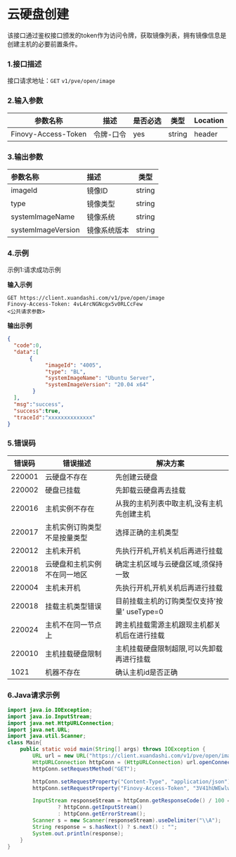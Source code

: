 # 云硬盘创建
该接口通过鉴权接口颁发的token作为访问令牌，获取镜像列表，拥有镜像信息是创建主机的必要前置条件。

### 1.接口描述 
接口请求地址：`GET`   `v1/pve/open/image`

### 2.输入参数

| 参数名称              | 描述    | 是否必选 | 类型     | Location |
|-------------------|-------|------|--------| -------- |
| Finovy-Access-Token | 令牌-口令 | yes  | string | header   |


### 3.输出参数

| 参数名称 | 描述  | 类型   |
| :------------------ | :----------- | ------ |
| imageId             | 镜像ID       | string |
| type                | 镜像类型     | string |
| systemImageName     | 镜像系统     | string |
| systemImageVersion  | 镜像系统版本 | string |


### 4.示例
示例1:请求成功示例

**输入示例**
```text
GET https://client.xuandashi.com/v1/pve/open/image
Finovy-Access-Token: 4vL4rcNGNcgx5v0RLCcFew
<公共请求参数>

```

**输出示例**

```json
{
  "code":0,
  "data":[
       {
            "imageId": "4005",
            "type": "BL",
            "systemImageName": "Ubuntu Server",
            "systemImageVersion": "20.04 x64"
        }
  ],
  "msg":"success",
  "success":true,
  "traceId":"xxxxxxxxxxxxxx"
}
```

### 5.错误码

| 错误码    | 错误描述           | 解决方案                        |
|--------|----------------|-----------------------------|
| 220001 | 云硬盘不存在         | 先创建云硬盘                      |
| 220002 | 硬盘已挂载          | 先卸载云硬盘再去挂载                  |
| 220016 | 主机实例不存在        | 从我的主机列表中取主机,没有主机先创建主机       |
| 220017 | 主机实例订购类型不是按量类型 | 选择正确的主机类型                   |
| 220012 | 主机未开机          | 先执行开机,开机关机后再进行挂载            |
| 220018 | 云硬盘和主机实例不在同一地区 | 确定主机区域与云硬盘区域,须保持一致          |
| 220004 | 主机未开机          | 先执行开机,开机关机后再进行挂载            |
| 220018 | 挂载主机类型错误       | 目前挂载主机的订购类型仅支持'按量' useType=0 |
| 220024 | 主机不在同一节点上      | 跨主机挂载需源主机跟现主机都关机后在进行挂载      |
| 220010 | 主机挂载硬盘限制       | 主机挂载硬盘限制超限,可以先卸载再进行挂载       |
| 1021 | 机器不存在       | 确认主机id是否正确                  |


### 6.Java请求示例
```java
import java.io.IOException;
import java.io.InputStream;
import java.net.HttpURLConnection;
import java.net.URL;
import java.util.Scanner;
class Main{
    public static void main(String[] args) throws IOException {
        URL url = new URL("https://client.xuandashi.com/v1/pve/open/image");
        HttpURLConnection httpConn = (HttpURLConnection) url.openConnection();
        httpConn.setRequestMethod("GET");

        httpConn.setRequestProperty("Content-Type", "application/json");
        httpConn.setRequestProperty("Finovy-Access-Token", "3V41hUWEwlwKH44m7SpJOs");

        InputStream responseStream = httpConn.getResponseCode() / 100 == 2
                ? httpConn.getInputStream()
                : httpConn.getErrorStream();
        Scanner s = new Scanner(responseStream).useDelimiter("\\A");
        String response = s.hasNext() ? s.next() : "";
        System.out.println(response);
    }
}
```